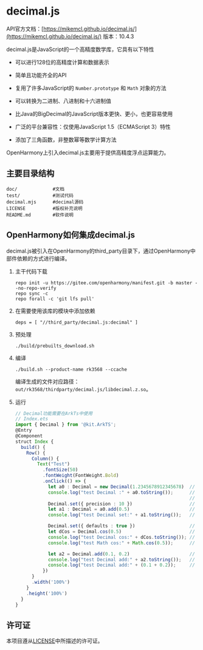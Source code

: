 # decimal.js

API官方文档：[https://mikemcl.github.io/decimal.js/](https://mikemcl.github.io/decimal.js/)
版本：10.4.3

decimal.js是JavaScript的一个高精度数学库，它具有以下特性

- 可以进行128位的高精度计算和数据表示

- 简单且功能齐全的API

- 复用了许多JavaScript的 `Number.prototype` 和 `Math` 对象的方法

- 可以转换为二进制、八进制和十六进制值

- 比Java的BigDecimal的JavaScript版本更快、更小，也更容易使用

- 广泛的平台兼容性：仅使用JavaScript 1.5（ECMAScript 3）特性

- 添加了三角函数，非整数幂等数学计算方法

  

OpenHarmony上引入decimal.js主要用于提供高精度浮点运算能力。

## 主要目录结构

```
doc/             #文档
test/            #测试代码
decimal.mjs      #decimal源码
LICENSE          #版权补充说明
README.md        #软件说明
```

## OpenHarmony如何集成decimal.js

decimal.js被引入在OpenHarmony的third_party目录下，通过OpenHarmony中部件依赖的方式进行编译。

1. 主干代码下载

   ```
   repo init -u https://gitee.com/openharmony/manifest.git -b master --no-repo-verify
   repo sync -c
   repo forall -c 'git lfs pull'
   ```

2. 在需要使用该库的模块中添加依赖

   ```
   deps = [ "//third_party/decimal.js:decimal" ]
   ```

3. 预处理

   ```
   ./build/prebuilts_download.sh
   ```

4. 编译

   ```
   ./build.sh --product-name rk3568 --ccache
   ```

   编译生成的文件对应路径：`out/rk3568/thirdparty/decimal.js/libdecimal.z.so`。

5. 运行

   ```ts
   // Decimal功能需要在ArkTs中使用
   // Index.ets
   import { Decimal } from '@kit.ArkTS';
   @Entry
   @Component
   struct Index {
     build() {
       Row() {
         Column() {
           Text("Test")
             .fontSize(50)
             .fontWeight(FontWeight.Bold)
             .onClick(() => {
               let a0 : Decimal = new Decimal(1.2345678912345678)  // 可以使用Decimal表示数值
               console.log("test Decimal :" + a0.toString());      // 可以通过toString获取Decimal表示的数值
                                                                   // '1.2345678912345678'
               Decimal.set({ precision : 10 })                     // 可以通过Decimal.set设置精度等"global"配置
               let a1 : Decimal = a0.add(0.5)                      // 进行加法操作
               console.log("test Decimal set:" + a1.toString());   // 当前全局精度为10，结果为'1.734567891'

               Decimal.set({ defaults : true })                    // 设置回默认值配置
               let dCos = Decimal.cos(0.5)                         // 可以使用Decimal中的三角函数等数学方法输出高精度浮点数
               console.log("test Decimal cos:" + dCos.toString()); // '0.87758256189037271612'
               console.log("test Math cos:" + Math.cos(0.5));      // '0.8775825618903728'

               let a2 = Decimal.add(0.1, 0.2)                      // 此外, Decimal可以解决一些低精度计算导致的bug
               console.log("test Decimal add:" + a2.toString());   // '0.3'
               console.log("test Decimal add:" + (0.1 + 0.2));     // '0.30000000000000004'
             })
         }
         .width('100%')
       }
       .height('100%')
     }
   }
   
   ```


## 许可证

本项目遵从[LICENSE](https://gitee.com/openharmony-sig/third_party_decimal.js/blob/master/LICENCE.md)中所描述的许可证。